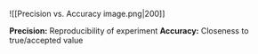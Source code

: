 ![[Precision vs. Accuracy image.png|200]]

**Precision:** Reproducibility of experiment
**Accuracy:** Closeness to true/accepted value